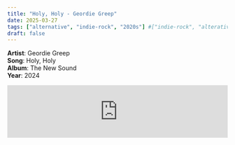 ```yaml
---
title: "Holy, Holy - Geordie Greep"
date: 2025-03-27
tags: ["alternative", "indie-rock", "2020s"] #["indie-rock", "alterative", "rock", "lo-fi", "new", "60s", "70s", "80s", "90s", "2000s", "2010s", "2020s"]
draft: false
---
```


**Artist**: Geordie Greep \
**Song**: Holy, Holy \
**Album**: The New Sound \
**Year**: 2024

<iframe style="border: 0; width: 100%; height: 120px;" src="https://bandcamp.com/EmbeddedPlayer/album=1630636846/size=large/bgcol=ffffff/linkcol=0687f5/tracklist=false/artwork=small/track=857411866/transparent=true/" seamless><a href="https://geordiegreep.bandcamp.com/album/the-new-sound">The New Sound by Geordie Greep</a></iframe>

